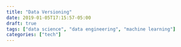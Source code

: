 ```yaml
---
title: "Data Versioning"
date: 2019-01-05T17:15:57-05:00
draft: true
tags: ["data science", "data engineering", "machine learning"]
categories: ["tech"]
---
```


